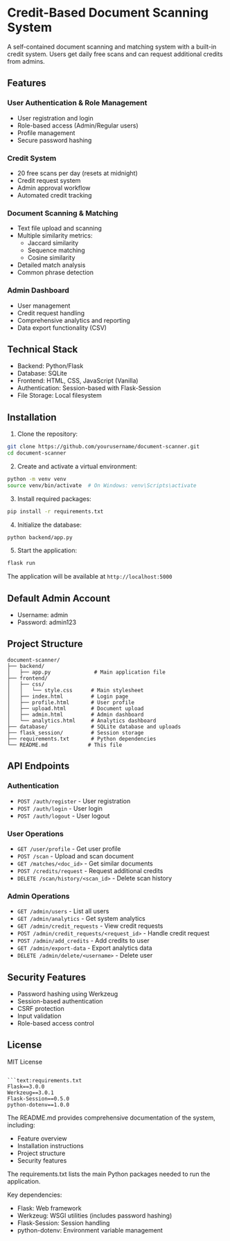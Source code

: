 # Credit-Based Document Scanning System

A self-contained document scanning and matching system with a built-in credit system. Users get daily free scans and can request additional credits from admins.

## Features

### User Authentication & Role Management
- User registration and login
- Role-based access (Admin/Regular users)
- Profile management
- Secure password hashing

### Credit System
- 20 free scans per day (resets at midnight)
- Credit request system
- Admin approval workflow
- Automated credit tracking

### Document Scanning & Matching
- Text file upload and scanning
- Multiple similarity metrics:
  - Jaccard similarity
  - Sequence matching
  - Cosine similarity
- Detailed match analysis
- Common phrase detection

### Admin Dashboard
- User management
- Credit request handling
- Comprehensive analytics and reporting
- Data export functionality (CSV)

## Technical Stack

- Backend: Python/Flask
- Database: SQLite
- Frontend: HTML, CSS, JavaScript (Vanilla)
- Authentication: Session-based with Flask-Session
- File Storage: Local filesystem

## Installation

1. Clone the repository:
```bash
git clone https://github.com/yourusername/document-scanner.git
cd document-scanner
```

2. Create and activate a virtual environment:
```bash
python -m venv venv
source venv/bin/activate  # On Windows: venv\Scripts\activate
```

3. Install required packages:
```bash
pip install -r requirements.txt
```

4. Initialize the database:
```bash
python backend/app.py
```

5. Start the application:
```bash
flask run
```

The application will be available at `http://localhost:5000`

## Default Admin Account

- Username: admin
- Password: admin123

## Project Structure

```
document-scanner/
├── backend/
│   ├── app.py              # Main application file
├── frontend/
│   ├── css/
│   │   └── style.css      # Main stylesheet
│   ├── index.html         # Login page
│   ├── profile.html       # User profile
│   ├── upload.html        # Document upload
│   ├── admin.html         # Admin dashboard
│   └── analytics.html     # Analytics dashboard
├── database/              # SQLite database and uploads
├── flask_session/         # Session storage
├── requirements.txt       # Python dependencies
└── README.md             # This file
```

## API Endpoints

### Authentication
- `POST /auth/register` - User registration
- `POST /auth/login` - User login
- `POST /auth/logout` - User logout

### User Operations
- `GET /user/profile` - Get user profile
- `POST /scan` - Upload and scan document
- `GET /matches/<doc_id>` - Get similar documents
- `POST /credits/request` - Request additional credits
- `DELETE /scan/history/<scan_id>` - Delete scan history

### Admin Operations
- `GET /admin/users` - List all users
- `GET /admin/analytics` - Get system analytics
- `GET /admin/credit_requests` - View credit requests
- `POST /admin/credit_requests/<request_id>` - Handle credit request
- `POST /admin/add_credits` - Add credits to user
- `GET /admin/export-data` - Export analytics data
- `DELETE /admin/delete/<username>` - Delete user

## Security Features

- Password hashing using Werkzeug
- Session-based authentication
- CSRF protection
- Input validation
- Role-based access control

## License

MIT License
```

```text:requirements.txt
Flask==3.0.0
Werkzeug==3.0.1
Flask-Session==0.5.0
python-dotenv==1.0.0
```

The README.md provides comprehensive documentation of the system, including:
- Feature overview
- Installation instructions
- Project structure
- Security features

The requirements.txt lists the main Python packages needed to run the application.

Key dependencies:
- Flask: Web framework
- Werkzeug: WSGI utilities (includes password hashing)
- Flask-Session: Session handling
- python-dotenv: Environment variable management
